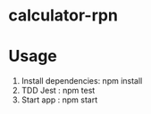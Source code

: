 # calculator-rpn

# Usage

1. Install dependencies: npm install
2. TDD Jest : npm test
3. Start app : npm start
